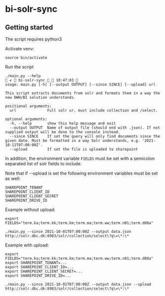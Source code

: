 # bi-solr-sync

## Getting started
The script requires python3

Activate venv:
```
source bin/activate
```

Run the script
```
./main.py --help                                                                                                                                                                                                                                                                   ✔  bi-solr-sync   10:47:03  
usage: main.py [-h] [--output OUTPUT] [--since SINCE] [--upload] url

This script extracts documents from solr and formats them in a way the new DWH/BI solution understands.

positional arguments:
  url              Full solr ur, must include collection and /select.

optional arguments:
  -h, --help       show this help message and exit
  --output OUTPUT  Name of output file (should end with .json). If not supplied output will be done to the console instead.
  --since SINCE    If set the query will only find documents since the given date. Must be formatted in a way Solr understands, e.g. '2021-10-11T07:00:00Z'.
  --upload         If set the file is uploaded to sharepoint
```
In addition, the environment variable `FIELDS` must be set with a semicolon separated list of solr fields to include.

Note that if --upload is set the following environment variables must be set as well:
```
SHAREPOINT_TENANT
SHAREPOINT_CLIENT_ID
SHAREPOINT_CLIENT_SECRET
SHAREPOINT_DRIVE_ID
```

Example without upload:
```
export FIELDS="term.ka;term.kk;term.km;term.ma;term.ww;term.n01;term.d08a"

./main.py --since 2021-10-01T07:00:00Z --output data.json http://solr.dbc.dk:8983/solr/collection/select\?q\=\*:\*
```
Example with upload:
```
export FIELDS="term.ka;term.kk;term.km;term.ma;term.ww;term.n01;term.d08a"
export SHAREPOINT_TENANT=...
export SHAREPOINT_CLIENT_ID=...
export SHAREPOINT_CLIENT_SECRET=...
export SHAREPOINT_DRIVE_ID=...

./main.py --since 2021-10-01T07:00:00Z --output data.json --upload http://solr.dbc.dk:8983/solr/collection/select\?q\=\*:\*
```
